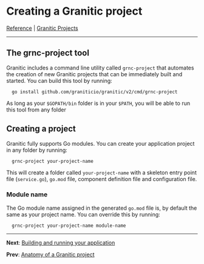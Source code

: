 # Creating a Granitic project
[Reference](README.md) | [Granitic Projects](gpr-index.md)

---

## The grnc-project tool

Granitic includes a command line utility called `grnc-project` that automates the creation of new Granitic projects 
that can be immediately built and started. You can build this tool by running:

```
  go install github.com/graniticio/granitic/v2/cmd/grnc-project
```

As long as your `$GOPATH/bin` folder is in your `$PATH`, you will be able to run this tool from any folder

## Creating a project

Granitic fully supports Go modules. You can create your application project in any folder by running:

```
  grnc-project your-project-name
```

This will create a folder called `your-project-name` with a skeleton entry point file (`service.go`), `go.mod` file,
component definition file and configuration file.

### Module name

The Go module name assigned in the generated `go.mod` file is, by default the same as your project name. You can 
override this by running:

```
  grnc-project your-project-name module-name
```
---
**Next**: [Building and running your application](gpr-build.md) 

**Prev**: [Anatomy of a Granitic project](gpr-anatomy.md)